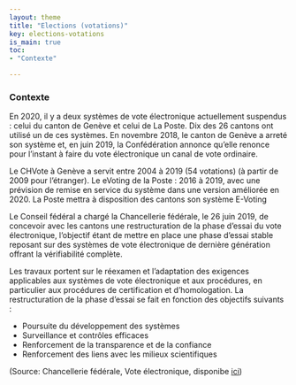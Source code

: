 ```yaml
---
layout: theme
title: "Elections (votations)"
key: elections-votations
is_main: true
toc:
- "Contexte"

---
```


### Contexte

En 2020, il y a deux systèmes de vote électronique actuellement suspendus : celui du canton de Genève et celui de La Poste. Dix des 26 cantons ont utilisé un de ces systèmes. En novembre 2018, le canton de Genève a arreté son système et, en juin 2019, la Confédération annonce qu’elle renonce pour l’instant à faire du vote électronique un canal de vote ordinaire.

Le CHVote à Genève a servit entre 2004 à 2019 (54 votations) (à partir de 2009 pour l’étranger).
Le eVoting de la Poste :  2016 à 2019, avec une prévision de remise en service du système dans une version améliorée en 2020. La Poste mettra à disposition des cantons son système E-Voting

Le Conseil fédéral a chargé la Chancellerie fédérale, le 26 juin 2019, de concevoir avec les cantons une restructuration de la phase d’essai du vote électronique, l’objectif étant de mettre en place une phase d’essai stable reposant sur des systèmes de vote électronique de dernière génération offrant la vérifiabilité complète.

Les travaux portent sur le réexamen et l’adaptation des exigences applicables aux systèmes de vote électronique et aux procédures, en particulier aux procédures de certification et d’homologation. La restructuration de la phase d’essai se fait en fonction des objectifs suivants :

- Poursuite du développement des systèmes
- Surveillance et contrôles efficaces
- Renforcement de la transparence et de la confiance
- Renforcement des liens avec les milieux scientifiques

(Source: Chancellerie fédérale, Vote électronique, disponibe [ici](https://www.bk.admin.ch/bk/fr/home/droits-politiques/groupe-experts-vote-electronique.html#:~:text=Vote%20%C3%A9lectronique%20est%20un%20projet,mobile%20et%20de%20mani%C3%A8re%20v%C3%A9rifiable
))
